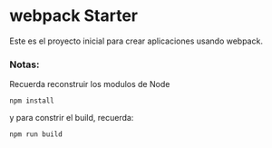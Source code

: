 # webpack Starter

Este es el proyecto inicial para crear aplicaciones usando webpack.

### Notas:
Recuerda reconstruir los modulos de Node 
```
npm install
```

y para constrir el build, recuerda:
```
npm run build
```

